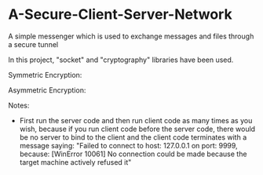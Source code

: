 # A-Secure-Client-Server-Network
A simple messenger which is used to exchange messages and files through a secure tunnel

In this project, "socket" and "cryptography" libraries have been used.

Symmetric Encryption:


Asymmetric Encryption:

Notes:
- First run the server code and then run client code as many times as you wish, because if you run client code before the server code, there would be no server to bind to the client and the client code terminates with a message saying: "Failed to connect to host: 127.0.0.1 on port: 9999, because: [WinError 10061] No connection could be made because the target machine actively refused it"
